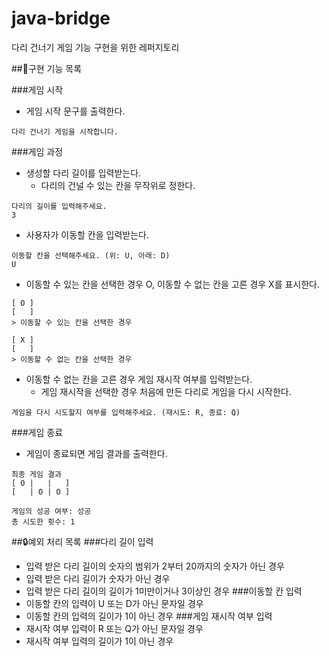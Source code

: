 # java-bridge
다리 건너기 게임 기능 구현을 위한 레퍼지토리

##📝구현 기능 목록

###게임 시작

- 게임 시작 문구를 출력한다.
```
다리 건너기 게임을 시작합니다.
```

###게임 과정

- 생성할 다리 길이를 입력받는다.
  - 다리의 건널 수 있는 칸을 무작위로 정한다.
```
다리의 길이를 입력해주세요.
3
```
- 사용자가 이동할 칸을 입력받는다.
```
이동할 칸을 선택해주세요. (위: U, 아래: D)
U
```
- 이동할 수 있는 칸을 선택한 경우 O, 이동할 수 없는 칸을 고른 경우 X를 표시한다.
```
[ O ]
[   ]
> 이동할 수 있는 칸을 선택한 경우
```
```
[ X ]
[   ]
> 이동할 수 없는 칸을 선택한 경우
```
- 이동할 수 없는 칸을 고른 경우 게임 재시작 여부를 입력받는다.
  - 게임 재시작을 선택한 경우 처음에 만든 다리로 게임을 다시 시작한다.
```
게임을 다시 시도할지 여부를 입력해주세요. (재시도: R, 종료: Q)
```

###게임 종료

- 게임이 종료되면 게임 결과를 출력한다.
```
최종 게임 결과
[ O |   |   ]
[   | O | O ]

게임의 성공 여부: 성공
총 시도한 횟수: 1
```

##🔒예외 처리 목록
###다리 길이 입력
- 입력 받은 다리 길이의 숫자의 범위가 2부터 20까지의 숫자가 아닌 경우
- 입력 받은 다리 길이가 숫자가 아닌 경우
- 입력 받은 다리 길이의 길이가 1미만이거나 3이상인 경우
###이동할 칸 입력
- 이동할 칸의 입력이 U 또는 D가 아닌 문자일 경우
- 이동할 칸의 입력의 길이가 1이 아닌 경우
###게임 재시작 여부 입력
- 재시작 여부 입력이 R 또는 Q가 아닌 문자일 경우
- 재시작 여부 입력의 길이가 1이 아닌 경우